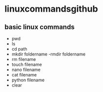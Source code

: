 # linuxcommandsgithub
## basic linux commands
- pwd
- ls
- cd path
- mkdir foldername
-rmdir foldername
- rm filename
- touch filename
- nano filename
- cat filename
- python filename
- clear


